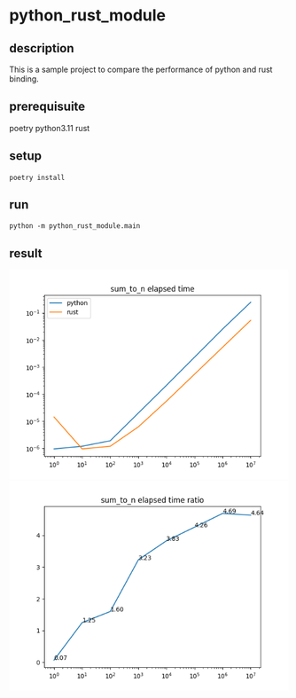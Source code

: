 # python_rust_module
## description
This is a sample project to compare the performance of python and rust binding.



## prerequisuite
poetry
python3.11
rust

## setup
```shell
poetry install
```

## run
```shell
python -m python_rust_module.main
```

## result
![sum_to_n_elapsed_time](images/sum_to_n_elapsed_time.png)
![sum_to_n_elapsed_time_ratio](images/sum_to_n_elapsed_time_ratio.png)

